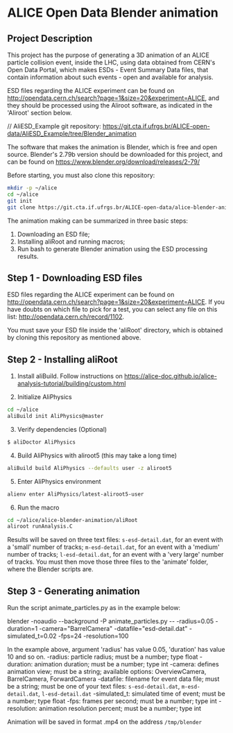 # ALICE Open Data Blender animation

## Project Description

This project has the purpose of generating a 3D animation of an ALICE particle collision event, inside the LHC, using data obtained from CERN's Open Data Portal, which makes ESDs - Event Summary Data files, that contain information about such events - open and available for analysis.

ESD files regarding the ALICE experiment can be found on http://opendata.cern.ch/search?page=1&size=20&experiment=ALICE, and they should be processed using the Aliroot software, as indicated in the 'Aliroot' section below.

// AliESD_Example git repository: https://git.cta.if.ufrgs.br/ALICE-open-data/AliESD_Example/tree/Blender_animation

The software that makes the animation is Blender, which is free and open source. Blender's 2.79b version should be downloaded for this project, and can be found on https://www.blender.org/download/releases/2-79/

Before starting, you must also clone this repository:
```bash
mkdir -p ~/alice
cd ~/alice
git init
git clone https://git.cta.if.ufrgs.br/ALICE-open-data/alice-blender-animation.git
```

The animation making can be summarized in three basic steps:

1) Downloading an ESD file;
2) Installing aliRoot and running macros;
3) Run bash to generate Blender animation using the ESD processing results.

## Step 1 - Downloading ESD files

ESD files regarding the ALICE experiment can be found on http://opendata.cern.ch/search?page=1&size=20&experiment=ALICE. If you have doubts on which file to pick for a test, you can select any file on this list: http://opendata.cern.ch/record/1102.

You must save your ESD file inside the 'aliRoot' directory, which is obtained by cloning this repository as mentioned above.

## Step 2 - Installing aliRoot

1) Install aliBuild. Follow instructions on https://alice-doc.github.io/alice-analysis-tutorial/building/custom.html

2) Initialize AliPhysics

```bash
cd ~/alice
aliBuild init AliPhysics@master
```
3) Verify dependencies (Optional)

```bash
$ aliDoctor AliPhysics
```
4) Build AliPhysics with aliroot5 (this may take a long time)
```bash
aliBuild build AliPhysics --defaults user -z aliroot5
```
5) Enter AliPhysics environment
```bash
alienv enter AliPhysics/latest-aliroot5-user
```
6) Run the macro

```bash
cd ~/alice/alice-blender-animation/aliRoot
aliroot runAnalysis.C
```
Results will be saved on three text files: `s-esd-detail.dat`, for an event with a 'small' number of tracks; `m-esd-detail.dat`, for an event with a 'medium' number of tracks; `l-esd-detail.dat`, for an event with a 'very large' number of tracks. You must then move those three files to the 'animate' folder, where the Blender scripts are.


## Step 3 - Generating animation

Run the script animate_particles.py as in the example below:

blender -noaudio --background -P animate_particles.py -- -radius=0.05 -duration=1 -camera="BarrelCamera" -datafile="esd-detail.dat" -simulated_t=0.02 -fps=24 -resolution=100

In the example above, argument 'radius' has value 0.05, 'duration' has value 10 and so on.
-radius:
particle radius; must be a number; type float
-duration:
animation duration; must be a number; type int
-camera:
defines animation view; must be a string; available options: OverviewCamera, BarrelCamera, ForwardCamera
-datafile:
filename for event data file; must be a string; must be one of your text files: `s-esd-detail.dat`, `m-esd-detail.dat`, `l-esd-detail.dat`
-simulated_t:
simulated time of event; must be a number; type float
-fps:
frames per second; must be a number; type int
-resolution:
animation resolution percent; must be a number; type int

Animation will be saved in format .mp4 on the address `/tmp/blender`
